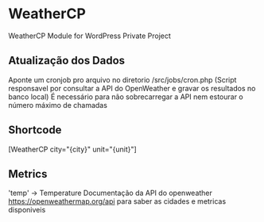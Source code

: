 # WeatherCP
WeatherCP Module for WordPress Private Project

## Atualização dos Dados ##
Aponte um cronjob pro arquivo no diretorio /src/jobs/cron.php (Script responsavel por consultar a API do OpenWeather e gravar os resultados no banco local)
É necessário para não sobrecarregar a API nem estourar o número máximo de chamadas

## Shortcode ##
[WeatherCP city="{city}" unit="{unit}"]

## Metrics ##
'temp' -> Temperature
Documentação da API do openweather https://openweathermap.org/api para saber as cidades e metricas disponiveis


